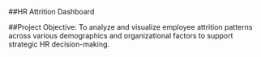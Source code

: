 ##HR Attrition Dashboard

##Project Objective: To analyze and visualize employee attrition patterns across various demographics and organizational factors to support strategic HR decision-making.
